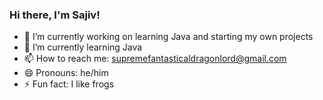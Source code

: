 ### Hi there, I'm Sajiv!
- 🔭 I’m currently working on learning Java and starting my own projects
- 🌱 I’m currently learning Java 
- 📫 How to reach me: supremefantasticaldragonlord@gmail.com
- 😄 Pronouns: he/him
- ⚡ Fun fact: I like frogs
